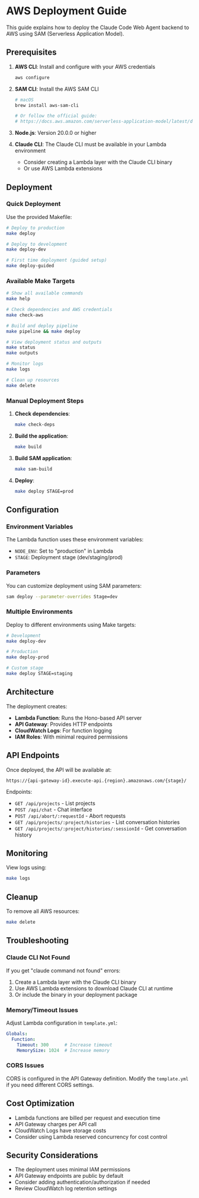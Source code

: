 # AWS Deployment Guide

This guide explains how to deploy the Claude Code Web Agent backend to AWS using SAM (Serverless Application Model).

## Prerequisites

1. **AWS CLI**: Install and configure with your AWS credentials
   ```bash
   aws configure
   ```

2. **SAM CLI**: Install the AWS SAM CLI
   ```bash
   # macOS
   brew install aws-sam-cli
   
   # Or follow the official guide:
   # https://docs.aws.amazon.com/serverless-application-model/latest/developerguide/serverless-sam-cli-install.html
   ```

3. **Node.js**: Version 20.0.0 or higher

4. **Claude CLI**: The Claude CLI must be available in your Lambda environment
   - Consider creating a Lambda layer with the Claude CLI binary
   - Or use AWS Lambda extensions

## Deployment

### Quick Deployment

Use the provided Makefile:

```bash
# Deploy to production
make deploy

# Deploy to development  
make deploy-dev

# First time deployment (guided setup)
make deploy-guided
```

### Available Make Targets

```bash
# Show all available commands
make help

# Check dependencies and AWS credentials
make check-aws

# Build and deploy pipeline
make pipeline && make deploy

# View deployment status and outputs
make status
make outputs

# Monitor logs
make logs

# Clean up resources
make delete
```

### Manual Deployment Steps

1. **Check dependencies**:
   ```bash
   make check-deps
   ```

2. **Build the application**:
   ```bash
   make build
   ```

3. **Build SAM application**:
   ```bash
   make sam-build
   ```

4. **Deploy**:
   ```bash
   make deploy STAGE=prod
   ```

## Configuration

### Environment Variables

The Lambda function uses these environment variables:

- `NODE_ENV`: Set to "production" in Lambda
- `STAGE`: Deployment stage (dev/staging/prod)

### Parameters

You can customize deployment using SAM parameters:

```bash
sam deploy --parameter-overrides Stage=dev
```

### Multiple Environments

Deploy to different environments using Make targets:

```bash
# Development
make deploy-dev

# Production  
make deploy-prod

# Custom stage
make deploy STAGE=staging
```

## Architecture

The deployment creates:

- **Lambda Function**: Runs the Hono-based API server
- **API Gateway**: Provides HTTP endpoints
- **CloudWatch Logs**: For function logging
- **IAM Roles**: With minimal required permissions

## API Endpoints

Once deployed, the API will be available at:

```
https://{api-gateway-id}.execute-api.{region}.amazonaws.com/{stage}/
```

Endpoints:
- `GET /api/projects` - List projects
- `POST /api/chat` - Chat interface
- `POST /api/abort/:requestId` - Abort requests
- `GET /api/projects/:project/histories` - List conversation histories
- `GET /api/projects/:project/histories/:sessionId` - Get conversation history

## Monitoring

View logs using:

```bash
make logs
```

## Cleanup

To remove all AWS resources:

```bash
make delete
```

## Troubleshooting

### Claude CLI Not Found

If you get "claude command not found" errors:

1. Create a Lambda layer with the Claude CLI binary
2. Use AWS Lambda extensions to download Claude CLI at runtime
3. Or include the binary in your deployment package

### Memory/Timeout Issues

Adjust Lambda configuration in `template.yml`:

```yaml
Globals:
  Function:
    Timeout: 300      # Increase timeout
    MemorySize: 1024  # Increase memory
```

### CORS Issues

CORS is configured in the API Gateway definition. Modify the `template.yml` if you need different CORS settings.

## Cost Optimization

- Lambda functions are billed per request and execution time
- API Gateway charges per API call
- CloudWatch Logs have storage costs
- Consider using Lambda reserved concurrency for cost control

## Security Considerations

- The deployment uses minimal IAM permissions
- API Gateway endpoints are public by default
- Consider adding authentication/authorization if needed
- Review CloudWatch log retention settings
